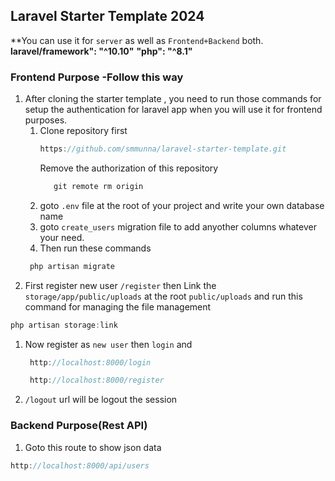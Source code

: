 ## Laravel Starter Template 2024
**You can use it for `server` as well as `Frontend+Backend` both.
**laravel/framework": "^10.10"**
**"php": "^8.1"**
### Frontend Purpose -Follow this way
1. After cloning the starter template , you need to run those commands for setup the authentication for laravel app when you will use it for frontend purposes.
   1. Clone repository first
      ```javascript
      https://github.com/smmunna/laravel-starter-template.git
      ```
      Remove the authorization of this repository
      ```javascript
         git remote rm origin
      ```
   2. goto `.env` file at the root of your project and write your own database name
   3. goto `create_users` migration file to add anyother columns whatever your need.
   4. Then run these commands
   ```javascript
    php artisan migrate
   ```
2. First register new user `/register` then Link the `storage/app/public/uploads` at the root `public/uploads` and run this command for managing the file management
```javascript
php artisan storage:link
```
1. Now register as `new user` then `login` and
   ```javascript
    http://localhost:8000/login
   ```
   ```javascript
    http://localhost:8000/register
   ```
2. `/logout` url will be logout the session

### Backend Purpose(Rest API)

1. Goto this route to show json data
```javascript
http://localhost:8000/api/users
```